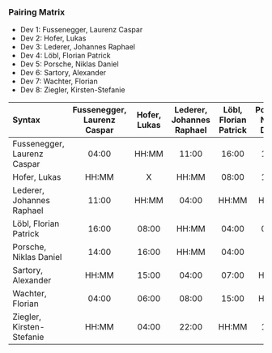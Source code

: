 ### Pairing Matrix
* Dev 1: Fussenegger, Laurenz Caspar
* Dev 2: Hofer, Lukas
* Dev 3: Lederer, Johannes Raphael
* Dev 4: Löbl, Florian Patrick
* Dev 5: Porsche, Niklas Daniel
* Dev 6: Sartory, Alexander
* Dev 7: Wachter, Florian
* Dev 8: Ziegler, Kirsten-Stefanie

| Syntax     | Fussenegger, Laurenz Caspar | Hofer, Lukas   	  | Lederer, Johannes Raphael   	  | Löbl, Florian Patrick   	  | Porsche, Niklas Daniel   	  | Sartory, Alexander  	  | Wachter, Florian   	  | Ziegler, Kirsten-Stefanie   	  |
| :---        |    :----:   |    :----:   |    :----:   |    :----:   |    :----:   |    :----:   |    :----:   |    :----:   |
| Fussenegger, Laurenz Caspar       | 04:00           | HH:MM       | 11:00       | 16:00       | 14:00       | HH:MM       | 04:00       | HH:MM       |
| Hofer, Lukas      | HH:MM       | X           | HH:MM       | 08:00       | 16:00       | 15:00       | 06:00       | 04:00       |
|Lederer, Johannes Raphael       | 11:00       | HH:MM       | 04:00           | HH:MM       | HH:MM       | 04:00       | 08:00       | 22:00       |
| Löbl, Florian Patrick       | 16:00       | 08:00       | HH:MM       | 04:00           | 04:00       | 07:00       | 15:00       | HH:MM       |
| Porsche, Niklas Daniel       | 14:00       | 16:00       | HH:MM       | 04:00       | X           | HH:MM       | HH:MM       | 12:00       |
| Sartory, Alexander       | HH:MM       | 15:00       | 04:00       | 07:00       | HH:MM       | 04:00           | 16:00       | 08:00       |
| Wachter, Florian       | 04:00       | 06:00       | 08:00       | 15:00       | HH:MM       | 16:00       | X           | HH:MM       |
| Ziegler, Kirsten-Stefanie       | HH:MM       | 04:00       | 22:00       | HH:MM       | 12:00       | 08:00       | HH:MM       | X           |